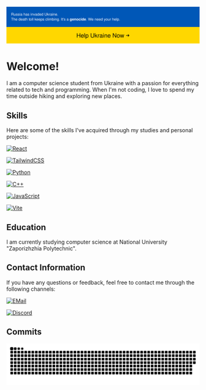 [![Stand With Ukraine](https://raw.githubusercontent.com/vshymanskyy/StandWithUkraine/main/banner2-direct.svg)](https://vshymanskyy.github.io/StandWithUkraine/)

# Welcome!

I am a computer science student from Ukraine with a passion for everything related to tech and programming. When I'm not coding, I love to spend my time outside hiking and exploring new places.

## Skills

Here are some of the skills I've acquired through my studies and personal projects:

[![React](https://img.shields.io/badge/React-20232A?style=for-the-badge&logo=react&logoColor=61DAFB)](https://github.com/seesmof?tab=repositories&q=&type=&language=javascript&sort=)

[![TailwindCSS](https://img.shields.io/badge/Tailwind_CSS-38B2AC?style=for-the-badge&logo=tailwind-css&logoColor=white)](https://github.com/seesmof?tab=repositories&q=&type=&language=&sort=)

[![Python](https://img.shields.io/badge/Python-FFD43B?style=for-the-badge&logo=python&logoColor=blue)](https://github.com/seesmof?tab=repositories&q=&type=&language=python&sort=)

[![C++](https://img.shields.io/badge/C%2B%2B-00599C?style=for-the-badge&logo=c%2B%2B&logoColor=white)](https://github.com/seesmof?tab=repositories&q=&type=&language=c%2B%2B&sort=)

[![JavaScript](https://img.shields.io/badge/JavaScript-323330?style=for-the-badge&logo=javascript&logoColor=F7DF1E)](https://github.com/seesmof?tab=repositories&q=&type=&language=javascript&sort=)

[![Vite](https://img.shields.io/badge/Vite-B73BFE?style=for-the-badge&logo=vite&logoColor=FFD62E)](https://github.com/seesmof?tab=repositories&q=&type=&language=&sort=)

## Education

I am currently studying computer science at National University "Zaporizhzhia Polytechnic".

## Contact Information

If you have any questions or feedback, feel free to contact me through the following channels:

[![EMail](https://img.shields.io/badge/Gmail-D14836?style=for-the-badge&logo=gmail&logoColor=white)](mailto:seesmwork@gmail.com)

[![Discord](https://img.shields.io/badge/Discord-5865F2?style=for-the-badge&logo=discord&logoColor=white)](https://discordapp.com/users/289998109226958858)

## Commits

![snake gif](https://github.com/seesmof/seesmof/blob/output/github-contribution-grid-snake-dark.svg)
